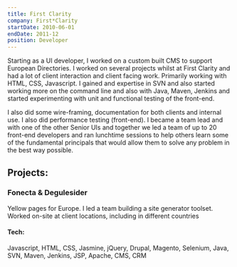 ```yaml
---
title: First Clarity
company: First*Clarity
startDate: 2010-06-01
endDate: 2011-12
position: Developer
---
```


Starting as a UI developer, I worked on a custom built CMS to support European Directories. I worked on several projects whilst at First Clarity and had a lot of client interaction and client facing work. Primarily working with HTML, CSS, Javascript. I gained and expertise in SVN and also started working more on the command line and also with Java, Maven, Jenkins and started experimenting with unit and functional testing of the front-end.

I also did some wire-framing, documentation for both clients and internal use. I also did performance testing (front-end). I became a team lead and with one of the other Senior UIs and together we led a team of up to 20 front-end developers and ran lunchtime sessions to help others learn some of the fundamental principals that would allow them to solve any problem in the best way possible.

<!--more-->
## Projects:

### Fonecta & Degulesider
Yellow pages for Europe. I led a team building a site generator toolset. Worked on-site at client locations, including in different countries

#### Tech:
Javascript, HTML, CSS, Jasmine, jQuery, Drupal, Magento, Selenium, Java, SVN, Maven, Jenkins, JSP, Apache, CMS, CRM